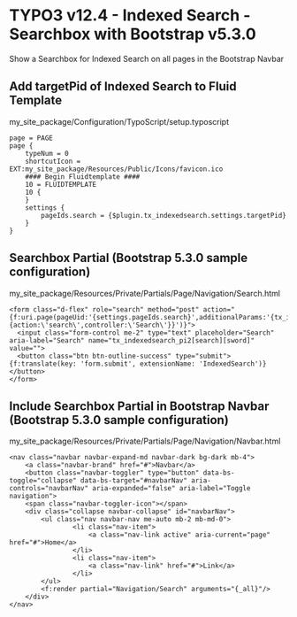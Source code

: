 # TYPO3 v12.4 - Indexed Search - Searchbox with Bootstrap v5.3.0
Show a Searchbox for Indexed Search on all pages in the Bootstrap Navbar 
## Add targetPid of Indexed Search to Fluid Template
my_site_package/Configuration/TypoScript/setup.typoscript
```
page = PAGE
page {
    typeNum = 0
    shortcutIcon = EXT:my_site_package/Resources/Public/Icons/favicon.ico
    #### Begin Fluidtemplate ####
    10 = FLUIDTEMPLATE
    10 {
    }
    settings {
	    pageIds.search = {$plugin.tx_indexedsearch.settings.targetPid}
    }
}
```
## Searchbox Partial (Bootstrap 5.3.0 sample configuration)
my_site_package/Resources/Private/Partials/Page/Navigation/Search.html
```
<form class="d-flex" role="search" method="post" action="{f:uri.page(pageUid:'{settings.pageIds.search}',additionalParams:'{tx_indexedsearch_pi2: {action:\'search\',controller:\'Search\'}}')}">
  <input class="form-control me-2" type="text" placeholder="Search" aria-label="Search" name="tx_indexedsearch_pi2[search][sword]" value="">
  <button class="btn btn-outline-success" type="submit">{f:translate(key: 'form.submit', extensionName: 'IndexedSearch')}</button>
</form>
```
## Include Searchbox Partial in Bootstrap Navbar (Bootstrap 5.3.0 sample configuration)
my_site_package/Resources/Private/Partials/Page/Navigation/Navbar.html
```
<nav class="navbar navbar-expand-md navbar-dark bg-dark mb-4">
	<a class="navbar-brand" href="#">Navbar</a>
	<button class="navbar-toggler" type="button" data-bs-toggle="collapse" data-bs-target="#navbarNav" aria-controls="navbarNav" aria-expanded="false" aria-label="Toggle navigation">
	<span class="navbar-toggler-icon"></span>
	<div class="collapse navbar-collapse" id="navbarNav">
		<ul class="nav navbar-nav me-auto mb-2 mb-md-0">
        		<li class="nav-item">
          			<a class="nav-link active" aria-current="page" href="#">Home</a>
        		</li>
        		<li class="nav-item">
          			<a class="nav-link" href="#">Link</a>
        		</li>
		</ul>
		<f:render partial="Navigation/Search" arguments="{_all}"/>
	</div>
</nav>
```
